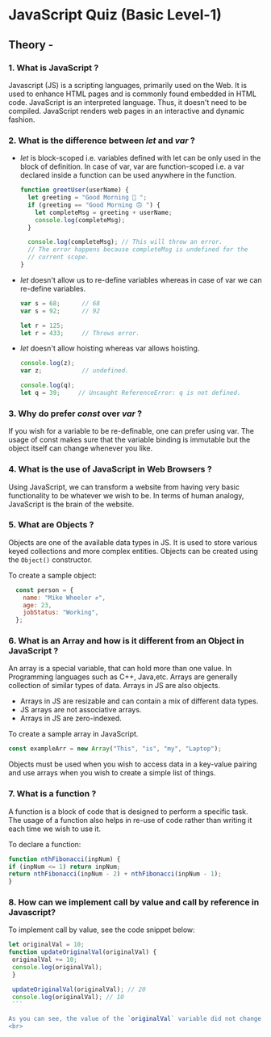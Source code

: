 # JavaScript Quiz (Basic Level-1)

## Theory -

### 1. What is JavaScript ?

Javascript (JS) is a scripting languages, primarily used on the Web. It is used to enhance HTML pages and is commonly found embedded in HTML code. JavaScript is an interpreted language. Thus, it doesn't need to be compiled. JavaScript renders web pages in an interactive and dynamic fashion.

### 2. What is the difference between  _let_ and _var_ ?

 - _let_ is block-scoped i.e. variables defined with let can be only used in the block of definition. In case of var, var are function-scoped i.e. a var declared inside a function can be used anywhere in the function.

      ```js
      function greetUser(userName) {
        let greeting = "Good Morning 🙂 ";
        if (greeting == "Good Morning 🙃 ") {
          let completeMsg = greeting + userName;
          console.log(completeMsg);
        }

        console.log(completeMsg); // This will throw an error.
        // The error happens because completeMsg is undefined for the
        // current scope.
      }
      ```

  - _let_ doesn't allow us to re-define variables whereas in case of var we can re-define variables.

      ```js
      var s = 68;      // 68
      var s = 92;      // 92

      let r = 125;
      let r = 433;     // Throws error.
      ```

  - _let_ doesn't allow hoisting whereas var allows hoisting.

      ```js
      console.log(z);
      var z;           // undefined.

      console.log(q);
      let q = 39;     // Uncaught ReferenceError: q is not defined.
      ```
  

### 3.  Why do prefer _const_ over _var_ ?

If you wish for a variable to be re-definable, one can prefer using var.
The usage of const makes sure that the variable binding is immutable but the object itself can change whenever you like.

### 4. What is the use of JavaScript in Web Browsers ?

Using JavaScript, we can transform a website from having very basic functionality to be whatever we wish to be. In terms of human analogy, JavaScript is the brain of the website.

### 5. What are Objects ?

Objects are one of the available data types in JS. It is used to store various keyed collections and more complex entities. Objects can be created using the `Object()` constructor.

To create a sample object:

  ```js
    const person = {
      name: "Mike Wheeler ✊",
      age: 23,
      jobStatus: "Working",
    };
   ``` 
      
### 6. What is an Array and how is it different from an Object in JavaScript ?

An array is a special variable, that can hold more than one value. In Programming languages such as C++, Java,etc. Arrays are generally collection of similar types of data. Arrays in JS are also objects.

- Arrays in JS are resizable and can contain a mix of different data types.
- JS arrays are not associative arrays.
- Arrays in JS are zero-indexed.

To create a sample array in JavaScript.

   ```js
   const exampleArr = new Array("This", "is", "my", "Laptop");
   ```

 Objects must be used when you wish to access data in a key-value pairing and use arrays when you wish to create a simple list of things.

### 7. What is a function ?

A function is a block of code that is designed to perform a specific task.
The usage of a function also helps in re-use of code rather than writing it each time we wish to use it.

To declare a function:

 ```js
 function nthFibonacci(inpNum) {
 if (inpNum <= 1) return inpNum;
 return nthFibonacci(inpNum - 2) + nthFibonacci(inpNum - 1);
 }
 ```

### 8. How can we implement call by value and call by reference in Javascript?

To implement call by value, see the code snippet below:

   ```js
   let originalVal = 10;
   function updateOriginalVal(originalVal) {
    originalVal += 10;
    console.log(originalVal);
    }

    updateOriginalVal(originalVal); // 20
    console.log(originalVal); // 10
    ```

As you can see, the value of the `originalVal` variable did not change,      rather it was a copy of the original variable, whose value gets changed.
<br>

     
